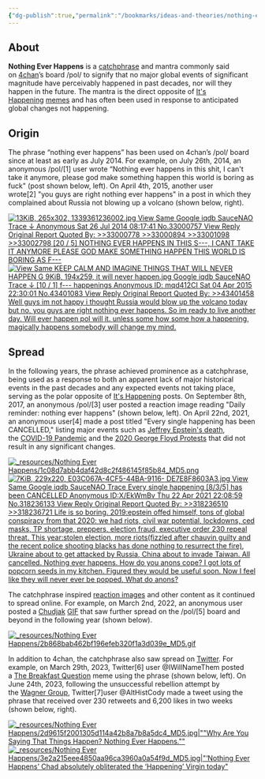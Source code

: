 ```yaml
---
{"dg-publish":true,"permalink":"/bookmarks/ideas-and-theories/nothing-ever-happens/","tags":["societies","theory","weird"]}
---
```



## About

**Nothing Ever Happens** is a [catchphrase](safari-reader://knowyourmeme.com/memes/catchphrases) and mantra commonly said on [4chan](safari-reader://knowyourmeme.com/memes/sites/4chan)’s board /pol/ to signify that no major global events of significant magnitude have perceivably happened in past decades, nor will they happen in the future. The mantra is the direct opposite of [It's Happening](https://knowyourmeme.com/memes/doom-paul-its-happening) [memes](safari-reader://knowyourmeme.com/memes/memes) and has often been used in response to anticipated global changes not happening.

## Origin

The phrase “nothing ever happens” has been used on 4chan’s /pol/ board since at least as early as July 2014. For example, on July 26th, 2014, an anonymous /pol/[1] user wrote “Nothing ever happens in this shit, I can't take it anymore, please god make something happen this world is boring as fuck" (post shown below, left). On April 4th, 2015, another user wrote[2] "you guys are right nothing ever happens" in a post in which they complained about Russia not blowing up a volcano (shown below, right).

[![13KiB, 265x302, 1339361236002.jpg View Same Google iqdb SauceNAO Trace ↓ Anonymous Sat 26 Jul 2014 08:17:41 No.33000757 View Reply Original Report Quoted By: >>33000778 >>33000894 >>33001098 >>33002798 [20 / 5] NOTHING EVER HAPPENS IN THIS S---, I CANT TAKE IT ANYMORE PLEASE GOD MAKE SOMETHING HAPPEN THIS WORLD IS BORING AS F---](https://i.kym-cdn.com/photos/images/newsfeed/002/621/638/992.jpg "NOTHING EVER HAPPENS IN THIS S---, I CANT TAKE IT ANYMORE")](https://knowyourmeme.com/photos/2621638)[![View Same KEEP CALM AND IMAGINE THINGS THAT WILL NEVER HAPPEN G 9KiB, 194x259, it will never happen.jpg Google iqdb SauceNAO Trace ↓ [10 / 1] f--- happenings Anonymous ID: mqd412CI Sat 04 Apr 2015 22:30:01 No.43401083 View Reply Original Report Quoted By: >>43401458 Well guys im not happy i thought Russia would blow up the volcano today but no, you guys are right nothing ever happens. So im ready to live another day. Will ever happen pol will it. unless some how some how a happening, magically happens somebody will change my mind.](https://i.kym-cdn.com/photos/images/newsfeed/002/621/639/998.jpg "Well guys im not happy i thought Russia would blow up the volcano today but no, you guys are right nothing ever happens.")](https://knowyourmeme.com/photos/2621639)

## Spread

In the following years, the phrase achieved prominence as a catchphrase, being used as a response to both an apparent lack of major historical events in the past decades and any expected events not taking place, serving as the polar opposite of [It's Happening](https://knowyourmeme.com/memes/doom-paul-its-happening) posts. On September 8th, 2017, an anonymous /pol/[3] user posted a reaction image reading "Daily reminder: nothing ever happens" (shown below, left). On April 22nd, 2021, an anonymous user[4] made a post titled "Every single happening has been CANCELLED," listing major events such as [Jeffrey Epstein's death](https://knowyourmeme.com/memes/epstein-didnt-kill-himselfh), the [COVID-19 Pandemic](https://knowyourmeme.com/memes/events/covid-19-pandemic) and the [2020 George Floyd Protests](https://knowyourmeme.com/memes/events/2020-george-floyd-protests) that did not result in any significant changes.

[![_resources/Nothing Ever Happens/1c08d7abb4daf42d8c2f486145f85b84_MD5.png](/img/user/_resources/Nothing%20Ever%20Happens/1c08d7abb4daf42d8c2f486145f85b84_MD5.png)](https://knowyourmeme.com/photos/2621641)[![7KiB, 229x220, E03C067A-4CF5-44BA-9116- DE7E8F8603A3.jpg View Same Google iqdb SauceNAO Trace Every single happening [8/3/5] has been CANCELLED Anonymous ID:X/EkWmBv Thu 22 Apr 2021 22:08:59 No.318236133 View Reply Original Report Quoted By: >>318236510 >>318236721 Life is so boring. 2019:epstein offed himself, tons of global conspiracy from that 2020: we had riots, civil war potential, lockdowns, ced masks, TP shortage, preppers, election fraud, executive order 230 repeal threat. This year:stolen election, more riots(fizzled after chauvin guilty and the recent police shooting blacks has done nothing to resurrect the fire), Ukraine about to get attacked by Russia, China about to invade Taiwan. All cancelled. Nothing ever happens. How do you anons cope? I got lots of popcorn seeds in my kitchen. Figured they would be useful soon. Now I feel like they will never ever be popped. What do anons?](https://i.kym-cdn.com/photos/images/newsfeed/002/621/642/074.jpg "Every single happening has been CANCELLED")](https://knowyourmeme.com/photos/2621642)

The catchphrase inspired [reaction images](safari-reader://knowyourmeme.com/memes/reaction-images) and other content as it continued to spread online. For example, on March 2nd, 2022, an anonymous user posted a [Chudjak](https://knowyourmeme.com/memes/chudjak) [GIF](safari-reader://knowyourmeme.com/memes/cultures/gif) that saw further spread on the /pol/[5] board and beyond in the following year (shown below).

[![_resources/Nothing Ever Happens/2b868bab462bf196efeb320f1a3d039e_MD5.gif](/img/user/_resources/Nothing%20Ever%20Happens/2b868bab462bf196efeb320f1a3d039e_MD5.gif)](https://knowyourmeme.com/photos/2621659)

In addition to 4chan, the catchphrase also saw spread on [Twitter](safari-reader://knowyourmeme.com/memes/sites/twitter). For example, on March 29th, 2023, Twitter[6] user @IWillNameThem posted a [The Breakfast Question](https://knowyourmeme.com/memes/the-breakfast-question) meme using the phrase (shown below, left). On June 24th, 2023, following the unsuccessful rebellion attempt by the [Wagner Group](https://knowyourmeme.com/memes/subcultures/wagner-group-yevgeny-prigozhin), Twitter[7]user @AltHistCody made a tweet using the phrase that received over 230 retweets and 6,200 likes in two weeks (shown below, right).

[![_resources/Nothing Ever Happens/2d9615f2001305d114a42b8a7b8a5dc4_MD5.jpg|""Why Are You Saying That Things Happen? Nothing Ever Happens.""](/img/user/_resources/Nothing%20Ever%20Happens/2d9615f2001305d114a42b8a7b8a5dc4_MD5.jpg)](https://knowyourmeme.com/photos/2621643)[![_resources/Nothing Ever Happens/3e2a215eee4850aa96ca3960a0a54f9d_MD5.jpg|"‘Nothing Ever Happens’ Chad absolutely obliterated the ‘Happening’ Virgin today"](/img/user/_resources/Nothing%20Ever%20Happens/3e2a215eee4850aa96ca3960a0a54f9d_MD5.jpg)](https://knowyourmeme.com/photos/2621644)
